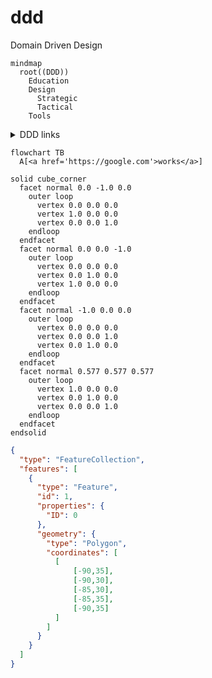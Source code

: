 # ddd
Domain Driven Design

```mermaid
mindmap
  root((DDD))
    Education
    Design
      Strategic
      Tactical
    Tools
```

<details>
  <summary>DDD links</summary>
  <a href='https://github.com/ddd-crew/ddd-starter-modelling-process'>a good start...</a>
  <details>
    <summary>Education</summary>
      <a href='https://contextmapper.org/docs/language-reference/'>DDD patterns overview</a>
      <br />
      <a href='https://www.domainlanguage.com/ddd/'>"The Blue Book" Domain-Driven Design (Eric Evans)</a>
      <br />
      <a href='https://vaughnvernon.com'>Vaughn Vernon (author of Implementing Domain-Driven Design)</a>
      <br />
      <a href='https://github.com/ddd-crew'>DDD Crew</a>
  </details>
  <details>
    <summary>Tools</summary>
      <a href='https://contextmapper.org/docs/home/'>Modeling Framework for Strategic Domain-driven Design</a>
      <br />
      <a href='https://docs.vlingo.io'>DDD Design Tool</a>
      <br />
      <a href='https://kalele.io/vlingo-platform'>Xoom</a>
  </details>
</details>

```mermaid
flowchart TB
  A[<a href='https://google.com'>works</a>]
```

```stl
solid cube_corner
  facet normal 0.0 -1.0 0.0
    outer loop
      vertex 0.0 0.0 0.0
      vertex 1.0 0.0 0.0
      vertex 0.0 0.0 1.0
    endloop
  endfacet
  facet normal 0.0 0.0 -1.0
    outer loop
      vertex 0.0 0.0 0.0
      vertex 0.0 1.0 0.0
      vertex 1.0 0.0 0.0
    endloop
  endfacet
  facet normal -1.0 0.0 0.0
    outer loop
      vertex 0.0 0.0 0.0
      vertex 0.0 0.0 1.0
      vertex 0.0 1.0 0.0
    endloop
  endfacet
  facet normal 0.577 0.577 0.577
    outer loop
      vertex 1.0 0.0 0.0
      vertex 0.0 1.0 0.0
      vertex 0.0 0.0 1.0
    endloop
  endfacet
endsolid
```

```geojson
{
  "type": "FeatureCollection",
  "features": [
    {
      "type": "Feature",
      "id": 1,
      "properties": {
        "ID": 0
      },
      "geometry": {
        "type": "Polygon",
        "coordinates": [
          [
              [-90,35],
              [-90,30],
              [-85,30],
              [-85,35],
              [-90,35]
          ]
        ]
      }
    }
  ]
}
```
